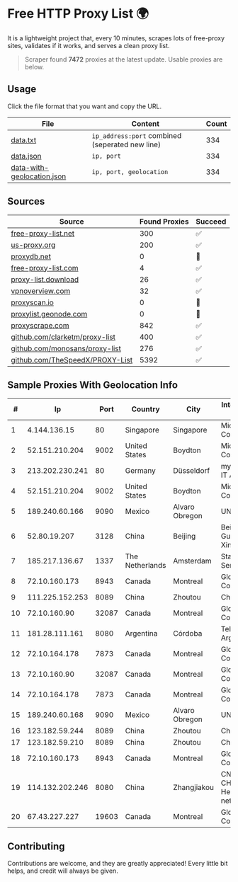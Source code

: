 
# Free HTTP Proxy List 🌍

It is a lightweight project that, every 10 minutes, scrapes lots of free-proxy sites, validates if it works, and serves a clean proxy list.


> Scraper found **7472** proxies at the latest update. Usable proxies are below.

## Usage

Click the file format that you want and copy the URL.


|File|Content|Count|
|----|-------|-----|
|[data.txt](https://raw.githubusercontent.com/themiralay/Proxy-List-World/master/data.txt)|`ip_address:port` combined (seperated new line)|334|
|[data.json](https://raw.githubusercontent.com/themiralay/Proxy-List-World/master/data.json)|`ip, port`|334|
|[data-with-geolocation.json](https://raw.githubusercontent.com/themiralay/Proxy-List-World/master/data-with-geolocation.json)|`ip, port, geolocation`|334|

## Sources

|Source|Found Proxies|Succeed|
|------|-------------|-------|
|[free-proxy-list.net](https://free-proxy-list.net)|300|✅|
|[us-proxy.org](https://www.us-proxy.org)|200|✅|
|[proxydb.net](http://proxydb.net)|0|🚫|
|[free-proxy-list.com](https://free-proxy-list.com/?page=&port=&type%5B%5D=http&type%5B%5D=https&up_time=0&search=Search)|4|✅|
|[proxy-list.download](https://www.proxy-list.download/HTTP)|26|✅|
|[vpnoverview.com](https://vpnoverview.com/privacy/anonymous-browsing/free-proxy-servers)|32|✅|
|[proxyscan.io](https://www.proxyscan.io)|0|🚫|
|[proxylist.geonode.com](https://proxylist.geonode.com/api/proxy-list?limit=300&page=1&sort_by=lastChecked&sort_type=desc&protocols=http,https)|0|🚫|
|[proxyscrape.com](https://api.proxyscrape.com/v2/?request=displayproxies&protocol=http&timeout=10000&country=all&ssl=all&anonymity=all)|842|✅|
|[github.com/clarketm/proxy-list](https://raw.githubusercontent.com/clarketm/proxy-list/master/proxy-list-raw.txt)|400|✅|
|[github.com/monosans/proxy-list](https://raw.githubusercontent.com/monosans/proxy-list/main/proxies/http.txt)|276|✅|
|[github.com/TheSpeedX/PROXY-List](https://raw.githubusercontent.com/TheSpeedX/PROXY-List/master/http.txt)|5392|✅|


## Sample Proxies With Geolocation Info

|#|Ip|Port|Country|City|Internet Service Provider|
|-|--|----|-------|----|-------------------------|
|1|4.144.136.15|80|Singapore|Singapore|Microsoft Corporation|
|2|52.151.210.204|9002|United States|Boydton|Microsoft Corporation|
|3|213.202.230.241|80|Germany|Düsseldorf|myLoc managed IT AG|
|4|52.151.210.204|9002|United States|Boydton|Microsoft Corporation|
|5|189.240.60.166|9090|Mexico|Alvaro Obregon|UNINET|
|6|52.80.19.207|3128|China|Beijing|Beijing Guanghuan Xinwang Digital|
|7|185.217.136.67|1337|The Netherlands|Amsterdam|Stallion Network Services Limited|
|8|72.10.160.173|8943|Canada|Montreal|GloboTech Communications|
|9|111.225.152.253|8089|China|Zhoutou|China Telecom|
|10|72.10.160.90|32087|Canada|Montreal|GloboTech Communications|
|11|181.28.111.161|8080|Argentina|Córdoba|Telecom Argentina S.A|
|12|72.10.164.178|7873|Canada|Montreal|GloboTech Communications|
|13|72.10.160.90|32087|Canada|Montreal|GloboTech Communications|
|14|72.10.164.178|7873|Canada|Montreal|GloboTech Communications|
|15|189.240.60.168|9090|Mexico|Alvaro Obregon|UNINET|
|16|123.182.59.244|8089|China|Zhoutou|China Telecom|
|17|123.182.59.210|8089|China|Zhoutou|China Telecom|
|18|72.10.160.173|8943|Canada|Montreal|GloboTech Communications|
|19|114.132.202.246|8080|China|Zhangjiakou|CNC Group CHINA169 Hebei Province network|
|20|67.43.227.227|19603|Canada|Montreal|GloboTech Communications|



## Contributing

Contributions are welcome, and they are greatly appreciated! Every
little bit helps, and credit will always be given.

